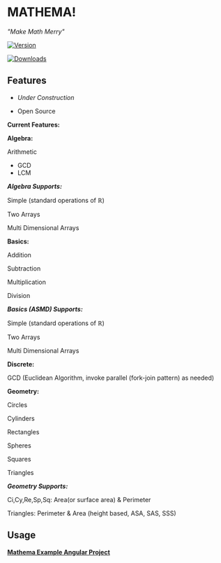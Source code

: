 
  

# MATHEMA!

  

  

_"Make Math Merry"_

  

  

  

[![Version](https://img.shields.io/npm/v/mathema.svg)](https://www.npmjs.com/package/mathema)

  

  

[![Downloads](https://img.shields.io/npm/dm/mathema.svg)](https://www.npmjs.com/package/mathema)

  

  

  

## Features

  

  

  

-  *Under Construction*

- Open Source

  

**Current Features:**

**Algebra:**

Arithmetic
	

 - GCD 	
 - LCM

***Algebra Supports:***

  

Simple (standard operations of ℝ)

  

Two Arrays

  

Multi Dimensional Arrays

**Basics:**

Addition

  

Subtraction

  

Multiplication

  

Division

  

***Basics (ASMD) Supports:***

  

Simple (standard operations of ℝ)

  

Two Arrays

  

Multi Dimensional Arrays

**Discrete:**

GCD (Euclidean Algorithm, invoke parallel (fork-join pattern) as needed)
  

**Geometry:**

Circles

  

Cylinders

  

Rectangles

  

Spheres

Squares

Triangles

  

***Geometry Supports:***

  

Ci,Cy,Re,Sp,Sq: Area(or surface area) & Perimeter

  

Triangles: Perimeter & Area (height based, ASA, SAS, SSS)

## Usage

  

**[Mathema Example Angular Project](https://github.com/ceotrammell/mathema-example)**
